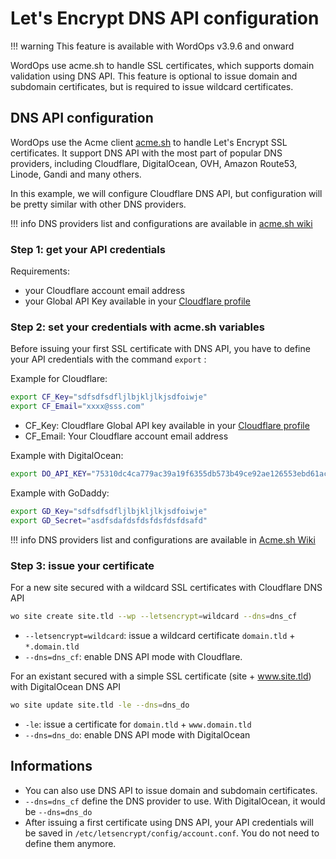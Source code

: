 # Let's Encrypt DNS API configuration

!!! warning
    This feature is available with WordOps v3.9.6 and onward

WordOps use acme.sh to handle SSL certificates, which supports domain validation using DNS API.
This feature is optional to issue domain and subdomain certificates, but is required to issue wildcard certificates.

## DNS API configuration

WordOps use the Acme client [acme.sh](https://github.com/Neilpang/acme.sh) to handle Let's Encrypt SSL certificates. It support DNS API with the most part of popular DNS providers, including Cloudflare, DigitalOcean, OVH, Amazon Route53, Linode, Gandi and many others.

In this example, we will configure Cloudflare DNS API, but configuration will be pretty similar with other DNS providers.

!!! info
    DNS providers list and configurations are available in [acme.sh wiki](https://github.com/Neilpang/acme.sh/wiki/dnsapi)

### Step 1: get your API credentials

Requirements:

- your Cloudflare account email address
- your Global API Key available in your [Cloudflare profile](https://dash.cloudflare.com/profile)

### Step 2: set your credentials with acme.sh variables

Before issuing your first SSL certificate with DNS API, you have to define your API credentials with the command `export` :

Example for Cloudflare:

```bash
export CF_Key="sdfsdfsdfljlbjkljlkjsdfoiwje"
export CF_Email="xxxx@sss.com"
```

- CF_Key: Cloudflare Global API key available in your [Cloudflare profile](https://dash.cloudflare.com/profile)
- CF_Email: Your Cloudflare account email address

Example with DigitalOcean:

```bash
export DO_API_KEY="75310dc4ca779ac39a19f6355db573b49ce92ae126553ebd61ac3a3ae34834cc"
```

Example with GoDaddy:

```bash
export GD_Key="sdfsdfsdfljlbjkljlkjsdfoiwje"
export GD_Secret="asdfsdafdsfdsfdsfdsfdsafd"
```

!!! info
    DNS providers list and configurations are available in [Acme.sh Wiki](https://github.com/Neilpang/acme.sh/wiki/dnsapi)

### Step 3: issue your certificate

For a new site secured with a wildcard SSL certificates with Cloudflare DNS API

```bash
wo site create site.tld --wp --letsencrypt=wildcard --dns=dns_cf
```

- `--letsencrypt=wildcard`: issue a wildcard certificate `domain.tld` + `*.domain.tld`
- `--dns=dns_cf`: enable DNS API mode with Cloudflare.

For an existant secured with a simple SSL certificate (site + www.site.tld) with DigitalOcean DNS API

```bash
wo site update site.tld -le --dns=dns_do
```

- `-le`: issue a certificate for `domain.tld` + `www.domain.tld`
- `--dns=dns_do`: enable DNS API mode with DigitalOcean

## Informations

- You can also use DNS API to issue domain and subdomain certificates.
- `--dns=dns_cf` define the DNS provider to use. With DigitalOcean, it would be `--dns=dns_do`
- After issuing a first certificate using DNS API, your API credentials will be saved in `/etc/letsencrypt/config/account.conf`. You do not need to define them anymore.
